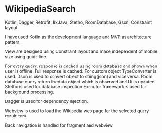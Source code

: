 # WikipediaSearch
Kotlin, Dagger, Retrofit, RxJava, Stetho, RoomDatabase, Gson, Constraint layout 

I have used Kotlin as the development language and MVP as architecture pattern.

View are designed using Constraint layout and made independent of mobile size using guide line.

For every query, response is cached using room database and shown when user is offline.
Full response is cached. For custom object TypeConverter is used. Gson is used to convert object to string(json) and vice versa.
Room database query return livedata object which is observed and Ui is updated.
Stetho is used for database inspection
Executor framework is used for background processing.

Dagger is used for dependency injection.

Webview is used to load the Wikipedia web page for the selected query result item.

Back navigation is handled for fragment and webview







